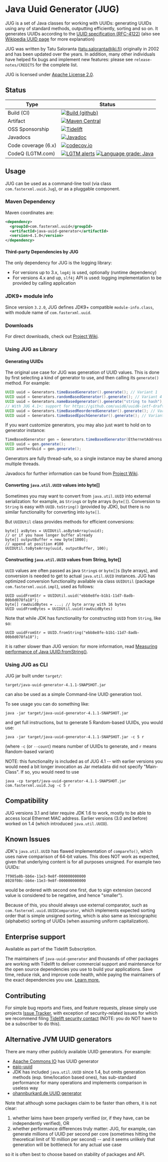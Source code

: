 #  Java Uuid Generator (JUG)

JUG is a set of Java classes for working with UUIDs: generating UUIDs using any of standard methods, outputting
efficiently, sorting and so on.
It generates UUIDs according to the [UUID specification (RFC-4122)](https://tools.ietf.org/html/rfc4122)
(also see [Wikipedia UUID page](http://en.wikipedia.org/wiki/UUID) for more explanation)

JUG was written by Tatu Saloranta (<tatu.saloranta@iki.fi>) originally in 2002 and has been updated over the years.
In addition, many other individuals have helped fix bugs and implement new features: please see `release-notes/CREDITS` for the complete list.

JUG is licensed under [Apache License 2.0](http://www.apache.org/licenses/LICENSE-2.0.html).

## Status

| Type | Status |
| ---- | ------ |
| Build (CI) | [![Build (github)](https://github.com/cowtowncoder/java-uuid-generator/actions/workflows/main.yml/badge.svg)](https://github.com/cowtowncoder/java-uuid-generator/actions/workflows/main.yml) |
| Artifact |  [![Maven Central](https://maven-badges.herokuapp.com/maven-central/com.fasterxml.uuid/java-uuid-generator/badge.svg)](https://maven-badges.herokuapp.com/maven-central/com.fasterxml.uuid/java-uuid-generator/) |
| OSS Sponsorship | [![Tidelift](https://tidelift.com/badges/package/maven/com.fasterxml.uuid:java-uuid-generator)](https://tidelift.com/subscription/pkg/maven-com-fasterxml-uuid-java-uuid-generator?utm_source=maven-com-fasterxml-uuid-java-uuid-generator&utm_medium=referral&utm_campaign=readme) |
| Javadocs | [![Javadoc](https://javadoc.io/badge/com.fasterxml.uuid/java-uuid-generator.svg)](http://www.javadoc.io/doc/com.fasterxml.uuid/java-uuid-generator)
| Code coverage (6.x) | [![codecov.io](https://codecov.io/github/cowtowncoder/java-uuid-generator/coverage.svg?branch=master)](https://codecov.io/github/cowtowncoder/java-uuid-generator?branch=master) |
| CodeQ (LGTM.com) | [![LGTM alerts](https://img.shields.io/lgtm/alerts/g/cowtowncoder/java-uuid-generator.svg?logo=lgtm&logoWidth=18)](https://lgtm.com/projects/g/cowtowncoder/java-uuid-generator/alerts/) [![Language grade: Java](https://img.shields.io/lgtm/grade/java/g/cowtowncoder/java-uuid-generator.svg?logo=lgtm&logoWidth=18)](https://lgtm.com/projects/g/cowtowncoder/java-uuid-generator/context:java) |

## Usage

JUG can be used as a command-line tool (via class `com.fasterxml.uuid.Jug`),
or as a pluggable component.

### Maven Dependency

Maven coordinates are:

```xml
<dependency>
  <groupId>com.fasterxml.uuid</groupId>
  <artifactId>java-uuid-generator</artifactId>
  <version>4.1.0</version>
</dependency>
```

#### Third-party Dependencies by JUG

The only dependency for JUG is the logging library:

* For versions up to 3.x, `log4j` is used, optionally (runtime dependency)
* For versions 4.x and up, `slf4j` API is used: logging implementation to be provided by calling application

### JDK9+ module info

Since version `3.2.0`, JUG defines JDK9+ compatible `module-info.class`, with module name of `com.fasterxml.uuid`.

### Downloads

For direct downloads, check out [Project Wiki](../../wiki).

### Using JUG as Library

#### Generating UUIDs

The original use case for JUG was generation of UUID values. This is done by first selecting a kind of generator to use, and then calling its `generate()` method.
For example:

```java
UUID uuid = Generators.timeBasedGenerator().generate(); // Variant 1
UUID uuid = Generators.randomBasedGenerator().generate(); // Variant 4
UUID uuid = Generators.nameBasedgenerator().generate("string to hash"); // Variant 5
// With JUG 4.1+: support for https://github.com/uuid6/uuid6-ietf-draft variants 6 and 7:
UUID uuid = Generators.timeBasedReorderedGenerator().generate(); // Variant 6
UUID uuid = Generators.timeBasedEpochGenerator().generate(); // Variant 7
```

If you want customize generators, you may also just want to hold on to generator instance:

```java
TimeBasedGenerator gen = Generators.timeBasedGenerator(EthernetAddress.fromInterface());
UUID uuid = gen.generate();
UUID anotherUuid = gen.generate();
```

Generators are fully thread-safe, so a single instance may be shared among multiple threads.

Javadocs for further information can be found from [Project Wiki](../../wiki).

#### Converting `java.util.UUID` values into byte[]

Sometimes you may want to convert from `java.util.UUID` into external serialization:
for example, as `String`s or byte arrays (`byte[]`).
Conversion to `String` is easy with `UUID.toString()` (provided by JDK), but there is no similar functionality for converting into `byte[]`.

But `UUIDUtil` class provides methods for efficient conversions:

```
byte[] asBytes = UUIDUtil.asByteArray(uuid);
// or if you have longer buffer already
byte[] outputBuffer = new byte[1000];
// append at position #100
UUIDUtil.toByteArray(uuid, outputBuffer, 100);
```

#### Constructing `java.util.UUID` values from String, byte[]

`UUID` values are often passed as java `String`s or `byte[]`s (byte arrays),
and conversion is needed to get to actual `java.util.UUID` instances.
JUG has optimized conversion functionality available via class `UUIDUtil` (package
`com.fasterxml.uuid.impl`), used as follows:

```
UUID uuidFromStr = UUIDUtil.uuid("ebb8e8fe-b1b1-11d7-8adb-00b0d078fa18");
byte[] rawUuidBytes = ...; // byte array with 16 bytes
UUID uuidFromBytes = UUIDUtil.uuid(rawUuidBytes)
```

Note that while JDK has functionality for constructing `UUID` from `String`, like so:

```
UUID uuidFromStr = UUID.fromString("ebb8e8fe-b1b1-11d7-8adb-00b0d078fa18");
```

it is rather slower than JUG version: for more information, read
[Measuring performance of Java UUID.fromString()](https://cowtowncoder.medium.com/measuring-performance-of-java-uuid-fromstring-or-lack-thereof-d16a910fa32a).

### Using JUG as CLI

JUG jar built under `target/`:

```
target/java-uuid-generator-4.1.1-SNAPSHOT.jar
```

can also be used as a simple Command-line UUID generation tool.

To see usage you can do something like:

    java -jar target/java-uuid-generator-4.1.1-SNAPSHOT.jar

and get full instructions, but to generate 5 Random-based UUIDs, you would use:

    java -jar target/java-uuid-generator-4.1.1-SNAPSHOT.jar -c 5 r

(where `-c` (or `--count`) means number of UUIDs to generate, and `r` means Random-based variant)

NOTE: this functionality is included as of JUG 4.1 -- with earlier versions you would need a bit longer invocation as Jar metadata did not specify "Main-Class".
If so, you would need to use

    java -cp target/java-uuid-generator-4.1.1-SNAPSHOT.jar com.fasterxml.uuid.Jug -c 5 r

## Compatibility

JUG versions 3.1 and later require JDK 1.6 to work, mostly to be able to access local Ethernet MAC address.
Earlier versions (3.0 and before) worked on 1.4 (which introduced `java.util.UUID`).

## Known Issues

JDK's `java.util.UUID` has flawed implementation of `compareTo()`, which uses naive comparison
of 64-bit values. This does NOT work as expected, given that underlying content is for all purposes
unsigned. For example two UUIDs:

```
7f905a0b-bb6e-11e3-9e8f-000000000000
8028f08c-bb6e-11e3-9e8f-000000000000
```

would be ordered with second one first, due to sign extension (second value is considered to
be negative, and hence "smaller").

Because of this, you should always use external comparator, such as
`com.fasterxml.uuid.UUIDComparator`, which implements expected sorting order that is simple
unsigned sorting, which is also same as lexicographic (alphabetic) sorting of UUIDs (when
assuming uniform capitalization).

## Enterprise support

Available as part of the Tidelift Subscription.

The maintainers of `java-uuid-generator` and thousands of other packages are working with Tidelift to deliver commercial support and maintenance for the open source dependencies you use to build your applications. Save time, reduce risk, and improve code health, while paying the maintainers of the exact dependencies you use. [Learn more.](https://tidelift.com/subscription/pkg/maven-com-fasterxml-uuid-java-uuid-generator?utm_source=maven-com-fasterxml-uuid-java-uuid-generator&utm_medium=referral&utm_campaign=enterprise&utm_term=repo)

## Contributing

For simple bug reports and fixes, and feature requests, please simply use projects
[Issue Tracker](../../issues), with exception of security-related issues for which
we recommend filing
[Tidelift security contact](https://tidelift.com/security) (NOTE: you do NOT have to be
a subscriber to do this).

## Alternative JVM UUID generators

There are many other publicly available UUID generators. For example:

* [Apache Commons IO](http://commons.apache.org/sandbox/commons-id/uuid.html) has UUID generator
* [eaio-uuid](http://stephenc.github.io/eaio-uuid/)
* JDK has included `java.util.UUID` since 1.4, but omits generation methods (esp. time/location based ones), has sub-standard performance for many operations and implements comparison in useless way
* [ohannburkard.de UUID generator](http://johannburkard.de/software/uuid/)

Note that although some packages claim to be faster than others, it is not clear:

1. whether laims have been properly verified (or, if they have, can be independently verified), OR
2. whether performance differences truly matter: JUG, for example, can generate millions of UUID per second per core (sometimes hitting the theoretical limit of 10 million per second) -- and it seems unlikely that generation will be bottleneck for any actual use case

so it is often best to choose based on stability of packages and API.
